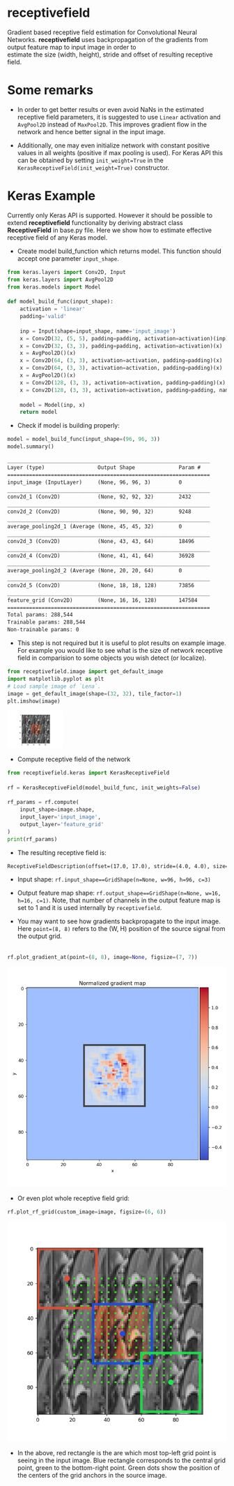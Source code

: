 # receptivefield

Gradient based receptive field estimation for Convolutional 
Neural Networks. **receptivefield** uses backpropagation of 
the gradients from output feature map to input image in order to  
estimate the size (width, height), stride and offset of resulting
receptive field. 

# Some remarks

* In order to get better results or even avoid NaNs in the 
estimated receptive field parameters, it is suggested to 
use `Linear` activation and `AvgPool2D` instead of `MaxPool2D`.
This improves gradient flow in the network and hence better signal
in the input image. 

* Additionally, one may even initialize network with constant 
positive values in all weights (positive if max pooling is used).
For Keras API this can be obtained by setting `init_weight=True` 
in the `KerasReceptiveField(init_weight=True)` constructor.

# Keras Example

Currently only Keras API is supported. However it should be
possible to extend **receptivefield** functionality by deriving
abstract class **ReceptiveField** in base.py file. Here we show
how to estimate effective receptive field of any Keras model.

* Create model build_function which returns model. This function
should accept one parameter `input_shape`.

```python
from keras.layers import Conv2D, Input
from keras.layers import AvgPool2D
from keras.models import Model

def model_build_func(input_shape):
    activation = 'linear'
    padding='valid'
    
    inp = Input(shape=input_shape, name='input_image')
    x = Conv2D(32, (5, 5), padding=padding, activation=activation)(inp)
    x = Conv2D(32, (3, 3), padding=padding, activation=activation)(x)
    x = AvgPool2D()(x)
    x = Conv2D(64, (3, 3), activation=activation, padding=padding)(x)
    x = Conv2D(64, (3, 3), activation=activation, padding=padding)(x)
    x = AvgPool2D()(x)
    x = Conv2D(128, (3, 3), activation=activation, padding=padding)(x)
    x = Conv2D(128, (3, 3), activation=activation, padding=padding, name='feature_grid')(x)

    model = Model(inp, x)
    return model
```

* Check if model is building properly:
```python
model = model_build_func(input_shape=(96, 96, 3))
model.summary()
```

```txt
_________________________________________________________________
Layer (type)                 Output Shape              Param #   
=================================================================
input_image (InputLayer)     (None, 96, 96, 3)         0         
_________________________________________________________________
conv2d_1 (Conv2D)            (None, 92, 92, 32)        2432      
_________________________________________________________________
conv2d_2 (Conv2D)            (None, 90, 90, 32)        9248      
_________________________________________________________________
average_pooling2d_1 (Average (None, 45, 45, 32)        0         
_________________________________________________________________
conv2d_3 (Conv2D)            (None, 43, 43, 64)        18496     
_________________________________________________________________
conv2d_4 (Conv2D)            (None, 41, 41, 64)        36928     
_________________________________________________________________
average_pooling2d_2 (Average (None, 20, 20, 64)        0         
_________________________________________________________________
conv2d_5 (Conv2D)            (None, 18, 18, 128)       73856     
_________________________________________________________________
feature_grid (Conv2D)        (None, 16, 16, 128)       147584    
=================================================================
Total params: 288,544
Trainable params: 288,544
Non-trainable params: 0
```

* This step is not required but it is useful to plot results on
example image. For example you would like to see what is the size
of network receptive field in comparision to some objects you
wish detect (or localize).

```python
from receptivefield.image import get_default_image
import matplotlib.pyplot as plt
# Load sample image of `Lena`.
image = get_default_image(shape=(32, 32), tile_factor=1)
plt.imshow(image)
```

<img src="img/demo_keras_lena.jpg" width="128">

* Compute receptive field of the network

```python
from receptivefield.keras import KerasReceptiveField

rf = KerasReceptiveField(model_build_func, init_weights=False)

rf_params = rf.compute(
    input_shape=image.shape, 
    input_layer='input_image', 
    output_layer='feature_grid'
)
print(rf_params)

```

* The resulting receptive field is:

```txt
ReceptiveFieldDescription(offset=(17.0, 17.0), stride=(4.0, 4.0), size=Size(w=34, h=34))
```

* Input shape: `rf.input_shape==GridShape(n=None, w=96, h=96, c=3)`
* Output feature map shape: `rf.output_shape==GridShape(n=None, w=16, h=16, c=1)`.
 Note, that number of channels in the output feature map is set to 1 and it is
 used internally by `receptivefield`.
 
* You may want to see how gradients backpropagate to the input image. Here
`point=(8, 8)` refers to the (W, H) position of the source signal
from the output grid.

```python

rf.plot_gradient_at(point=(8, 8), image=None, figsize=(7, 7))
```

![img_response](./img/demo_keras_response.jpg)

* Or even plot whole receptive field grid:

```python
rf.plot_rf_grid(custom_image=image, figsize=(6, 6))
```

![img_grid](./img/demo_keras_rf_debug.jpg)

* In the above, red rectangle is the are which most top-left
grid point is seeing in the input image. Blue rectangle corresponds
to the central grid point, green to the bottom-right point. Green dots
show the position of the centers of the grid anchors in the source
image. 

